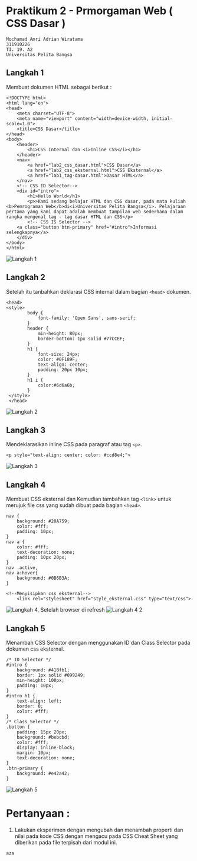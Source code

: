 # Praktikum 2 - Prmorgaman Web ( CSS Dasar )
```
Mochamad Amri Adrian Wiratama
311910226
TI. 19. A2
Universitas Pelita Bangsa
```
## Langkah 1
Membuat dokumen HTML sebagai berikut :
```
<!DOCTYPE html>
<html lang="en">
<head>
    <meta charset="UTF-8">
    <meta name="viewport" content="width=device-width, initial-scale=1.0">
    <title>CSS Dasar</title>
</head>
<body>
    <header>
        <h1>CSS Internal dan <i>Inline CSS</i></h1>
    </header>
    <nav>
        <a href="lab2_css_dasar.html">CSS Dasar</a>
        <a href="lab2_css_eksternal.html">CSS Eksternal</a>
        <a href="lab1_tag-dasar.html">Dasar HTML</a>
    </nav>
    <!-- CSS ID Selector-->
    <div id="intro">
        <h1>Hello World</h1>
        <p>>Kami sedang belajar HTML dan CSS dasar, pada mata kuliah <b>Pemrograman Web</b>di<i>Universitas Pelita Bangsa</i>. Pelajaraan pertama yang kami dapat adalah membuat tampilan web sederhana dalam rangka mengenal tag - tag dasar HTML dan CSS</p>
        <!-- CSS IS Selector -->
    <a class="button btn-primary" href="#intro">Informasi selengkapnya</a>
    </div>
</body>
</html>
```
![Langkah 1](https://user-images.githubusercontent.com/56380838/113967503-4e6acc80-985b-11eb-8ae3-3d149cd59efd.png)
## Langkah 2
Setelah itu tanbahkan deklarasi CSS internal dalam bagian `<head>` dokumen.
```
<head>
<style>
        body {
            font-family: 'Open Sans', sans-serif;
        }
        header {
            min-height: 80px;
            border-bottom: 1px solid #77CCEF;
        }
        h1 {
            font-size: 24px;
            color: #0F189F;
            text-align: center;
            padding: 20px 10px;
        }
        h1 i {
            color:#6d6a6b;
        }
 </style>
 </head>
 ```
![Langkah 2](https://user-images.githubusercontent.com/56380838/113967517-56c30780-985b-11eb-94ca-7e91845f2276.png)
## Langkah 3
Mendeklarasikan inline CSS pada paragraf atau tag `<p>`.
```
<p style="text-align: center; color: #ccd8e4;">
```
![Langkah 3](https://user-images.githubusercontent.com/56380838/113967535-5e82ac00-985b-11eb-9745-3d6d53ee2125.png)
## Langkah 4
Membuat CSS eksternal dan Kemudian tambahkan tag `<link>` untuk merujuk file css yang sudah dibuat pada bagian `<head>`.
```
nav {
    background: #20A759;
    color: #fff;
    padding: 10px;
}
nav a {
    color: #fff;
    text-decoration: none;
    padding: 10px 20px;
}
nav .active,
nav a:hover{
    background: #0B6B3A;
}
```
```
<!--Menyisipkan css eksternal-->
    <link rel="stylesheet" href="style_eksternal.css" type="text/css">
```
![Langkah 4,](https://user-images.githubusercontent.com/56380838/113969664-95f35780-985f-11eb-855c-eb23c2e67db5.png)
Setelah browser di refresh
![Langkah 4 2](https://user-images.githubusercontent.com/56380838/113967589-73f7d600-985b-11eb-86f5-5df3286c519e.png)
## Langkah 5
Menambah CSS Selector dengan menggunakan ID dan Class Selector pada dokumen css eksternal.
```
/* ID Selector */
#intro {
    background: #418fb1;
    border: 1px solid #099249;
    min-height: 100px;
    padding: 10px;
}
#intro h1 {
    text-align: left;
    border: 0;
    color: #fff;
}
/* Class Selector */
.botton {
    padding: 15px 20px;
    background: #bebcbd;
    color: #fff;
    display: inline-block;
    margin: 10px;
    text-decoration: none;
}
.btn-primary {
    background: #e42a42;
}
```
![Langkah 5](https://user-images.githubusercontent.com/56380838/113970737-955bc080-9861-11eb-9f0f-3c7b39f3f0b5.png)
# Pertanyaan :
1. Lakukan eksperimen dengan mengubah dan menambah properti dan nilai pada kode CSS dengan mengacu pada CSS Cheat Sheet yang diberikan pada file terpisah dari modul ini.
```
aza
```

